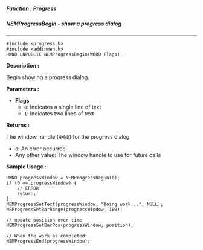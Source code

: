 ##### Function : Progress
##### NEMProgressBegin - show a progress dialog

---
```
#include <progress.h>
#include <addinmen.h>
HWND LNPUBLIC NEMProgressBegin(WORD Flags);
```
**Description :**

Begin showing a progress dialog.

**Parameters :**

- **Flags**  
    - `0`: Indicates a single line of text  
    - `1`: Indicates two lines of text  

**Returns :**

The window handle (`HWND`) for the progress dialog.
- `0`: An error occurred  
- Any other value: The window handle to use for future calls  

**Sample Usage :**
```
HWND progressWindow = NEMProgressBegin(0);
if (0 == progressWindow) {
    // ERROR
    return;
}
NEMProgressSetText(progressWindow, "Doing work...", NULL);
NEProgressSetBarRange(progressWindow, 100);

// update position over time
NEMProgressSetBarPos(progressWindow, position);

// When the work as completed:
NEMProgressEnd(progressWindow);
```